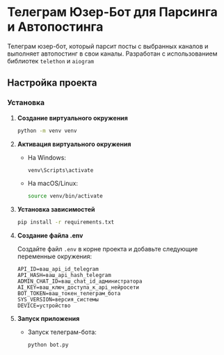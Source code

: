 # Телеграм Юзер-Бот для Парсинга и Автопостинга

Телеграм юзер-бот, который парсит посты с выбранных каналов и выполняет автопостинг в свои каналы. Разработан с использованием библиотек `telethon` и `aiogram`

## Настройка проекта

### Установка

1. **Создание виртуального окружения**

   ```bash
   python -m venv venv
   ```

2. **Активация виртуального окружения**

   - На Windows:

     ```bash
     venv\Scripts\activate
     ```

   - На macOS/Linux:

     ```bash
     source venv/bin/activate
     ```

3. **Установка зависимостей**

   ```bash
   pip install -r requirements.txt
   ```

4. **Создание файла .env**

   Создайте файл `.env` в корне проекта и добавьте следующие переменные окружения:

   ```plaintext
   API_ID=ваш_api_id_telegram
   API_HASH=ваш_api_hash_telegram
   ADMIN_CHAT_ID=ваш_chat_id_администратора
   AI_KEY=ваш_ключ_доступа_к_api_нейросети
   BOT_TOKEN=ваш_токен_телеграм_бота
   SYS_VERSION=версия_системы
   DEVICE=устройство
   ```

5. **Запуск приложения**

   - Запуск телеграм-бота:

     ```bash
     python bot.py
     ```
